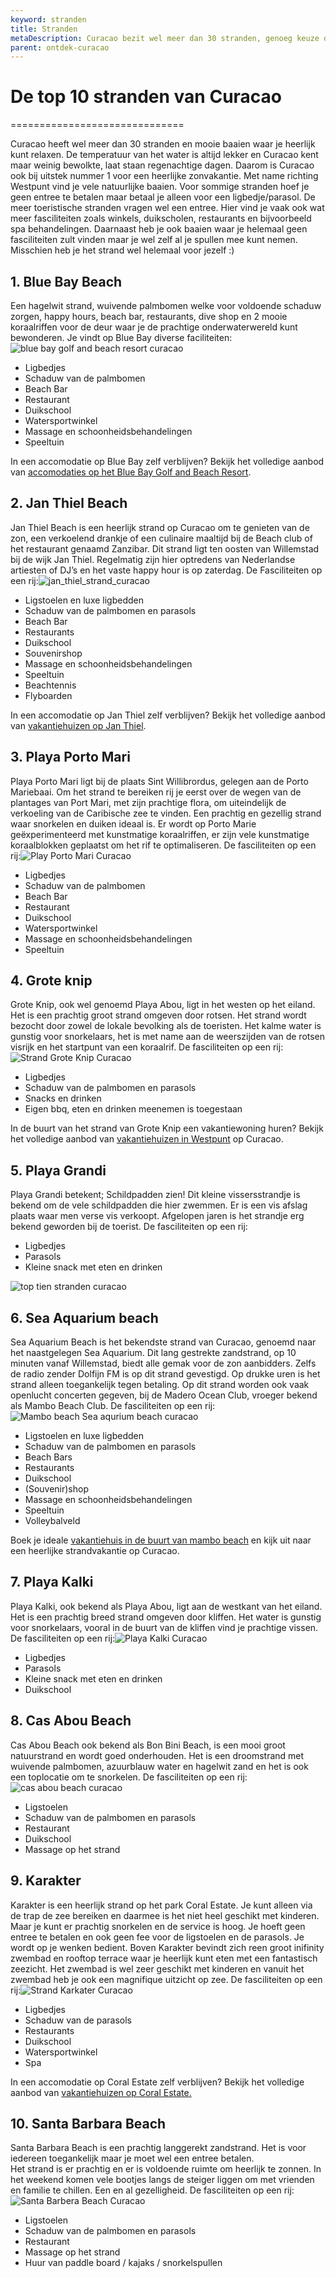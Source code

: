```yaml
---
keyword: stranden
title: Stranden
metaDescription: Curacao bezit wel meer dan 30 stranden, genoeg keuze dus! Bekijk hier de top 10 idylische strandjes op het Caribische eiland Curacao
parent: ontdek-curacao
---
```


# De top 10 stranden van Curacao
==============================

Curacao heeft wel meer dan 30 stranden en mooie baaien waar je heerlijk kunt relaxen. De temperatuur van het water is altijd lekker en Curacao kent maar weinig bewolkte, laat staan regenachtige dagen. Daarom is Curacao ook bij uitstek nummer 1 voor een heerlijke zonvakantie. Met name richting Westpunt vind je vele natuurlijke baaien. Voor sommige stranden hoef je geen entree te betalen maar betaal je alleen voor een ligbedje/parasol. De meer toeristische stranden vragen wel een entree. Hier vind je vaak ook wat meer fasciliteiten zoals winkels, duikscholen, restaurants en bijvoorbeeld spa behandelingen. Daarnaast heb je ook baaien waar je helemaal geen fasciliteiten zult vinden maar je wel zelf al je spullen mee kunt nemen. Misschien heb je het strand wel helemaal voor jezelf :)

1\. Blue Bay Beach
------------------

Een hagelwit strand, wuivende palmbomen welke voor voldoende schaduw zorgen, happy hours, beach bar, restaurants, dive shop en 2 mooie koraalriffen voor de deur waar je de prachtige onderwaterwereld kunt bewonderen. Je vindt op Blue Bay diverse faciliteiten:![blue bay golf and beach resort curacao](https://cms.holidayrentalscuracao.nl/assets/uploads/2021/09/blue_bay_golf_and_beach_resort-300x300.jpg)

* Ligbedjes
* Schaduw van de palmbomen
* Beach Bar
* Restaurant
* Duikschool
* Watersportwinkel
* Massage en schoonheidsbehandelingen
* Speeltuin

In een accomodatie op Blue Bay zelf verblijven? Bekijk het volledige aanbod van [accomodaties op het Blue Bay Golf and Beach Resort](https://www.holidayrentalscuracao.nl/vakantiehuizen/blue-bay/ "accomodaties blue bay golf and beach resort").

2\. Jan Thiel Beach
-------------------

Jan Thiel Beach is een heerlijk strand op Curacao om te genieten van de zon, een verkoelend drankje of een culinaire maaltijd bij de Beach club of het restaurant genaamd Zanzibar. Dit strand ligt ten oosten van Willemstad bij de wijk Jan Thiel. Regelmatig zijn hier optredens van Nederlandse artiesten of DJ’s en het vaste happy hour is op zaterdag. De Fasciliteiten op een rij:![jan_thiel_strand_curacao](https://cms.holidayrentalscuracao.nl/assets/uploads/2021/09/jan_thiel_beach_zanzibar_happy_hour-300x300.jpg)

* Ligstoelen en luxe ligbedden
* Schaduw van de palmbomen en parasols
* Beach Bar
* Restaurants
* Duikschool
* Souvenirshop
* Massage en schoonheidsbehandelingen
* Speeltuin
* Beachtennis
* Flyboarden

In een accomodatie op Jan Thiel zelf verblijven? Bekijk het volledige aanbod van [vakantiehuizen op Jan Thiel](https://www.holidayrentalscuracao.nl/vakantiehuizen/jan-thiel/ "vakantiehuizen jan thiel").

3\. Playa Porto Mari
--------------------

Playa Porto Mari ligt bij de plaats Sint Willibrordus, gelegen aan de Porto Mariebaai. Om het strand te bereiken rij je eerst over de wegen van de plantages van Port Mari, met zijn prachtige flora, om uiteindelijk de verkoeling van de Caribische zee te vinden. Een prachtig en gezellig strand waar snorkelen en duiken ideaal is. Er wordt op Porto Marie geëxperimenteerd met kunstmatige koraalriffen, er zijn vele kunstmatige koraalblokken geplaatst om het rif te optimaliseren. De fasciliteiten op een rij:![Play Porto Mari Curacao](https://cms.holidayrentalscuracao.nl/assets/uploads/2021/09/Playa_Porto_Mari_zwijntjes_duiken_snorkelen-300x300.jpg)

* Ligbedjes
* Schaduw van de palmbomen
* Beach Bar
* Restaurant
* Duikschool
* Watersportwinkel
* Massage en schoonheidsbehandelingen
* Speeltuin

4\. Grote knip
--------------

Grote Knip, ook wel genoemd Playa Abou, ligt in het westen op het eiland. Het is een prachtig groot strand omgeven door rotsen. Het strand wordt bezocht door zowel de lokale bevolking als de toeristen. Het kalme water is gunstig voor snorkelaars, het is met name aan de weerszijden van de rotsen visrijk en het startpunt van een koraalrif. De fasciliteiten op een rij:![Strand Grote Knip Curacao](https://cms.holidayrentalscuracao.nl/assets/uploads/2021/09/grote_knip_curacao_strand_westpunt-150x150.jpg)

* Ligbedjes
* Schaduw van de palmbomen en parasols
* Snacks en drinken
* Eigen bbq, eten en drinken meenemen is toegestaan

In de buurt van het strand van Grote Knip een vakantiewoning huren? Bekijk het volledige aanbod van [vakantiehuizen in Westpunt](https://www.holidayrentalscuracao.nl/vakantiehuizen/west/ "vakantiehuis westpunt curacao") op Curacao.

5\. Playa Grandi
----------------

Playa Grandi betekent; Schildpadden zien! Dit kleine vissersstrandje is bekend om de vele schildpadden die hier zwemmen. Er is een vis afslag plaats waar men verse vis verkoopt. Afgelopen jaren is het strandje erg bekend geworden bij de toerist. De fasciliteiten op een rij:

* Ligbedjes
* Parasols
* Kleine snack met eten en drinken

![top tien stranden curacao](https://cms.holidayrentalscuracao.nl/assets/uploads/2021/08/ontdek-curacao_vakantie_curacao-1024x320.jpg)

6\. Sea Aquarium beach
----------------------

Sea Aquarium Beach is het bekendste strand van Curacao, genoemd naar het naastgelegen Sea Aquarium. Dit lang gestrekte zandstrand, op 10 minuten vanaf Willemstad, biedt alle gemak voor de zon aanbidders. Zelfs de radio zender Dolfijn FM is op dit strand gevestigd. Op drukke uren is het strand alleen toegankelijk tegen betaling. Op dit strand worden ook vaak openlucht concerten gegeven, bij de Madero Ocean Club, vroeger bekend als Mambo Beach Club. De fasciliteiten op een rij:![Mambo beach Sea aqurium beach curacao](https://cms.holidayrentalscuracao.nl/assets/uploads/2021/09/Mambo-Beach-Curacao-2-300x300.jpg)

* Ligstoelen en luxe ligbedden
* Schaduw van de palmbomen en parasols
* Beach Bars
* Restaurants
* Duikschool
* (Souvenir)shop
* Massage en schoonheidsbehandelingen
* Speeltuin
* Volleybalveld

Boek je ideale [vakantiehuis in de buurt van mambo beach](https://www.holidayrentalscuracao.nl/vakantiehuizen/mambo-beach/ "vakantiehuis mambo beach") en kijk uit naar een heerlijke strandvakantie op Curacao.

7\. Playa Kalki
---------------

Playa Kalki, ook bekend als Playa Abou, ligt aan de westkant van het eiland. Het is een prachtig breed strand omgeven door kliffen. Het water is gunstig voor snorkelaars, vooral in de buurt van de kliffen vind je prachtige vissen. De fasciliteiten op een rij:![Playa Kalki Curacao](https://cms.holidayrentalscuracao.nl/assets/uploads/2021/09/playa-kalki-150x150.jpg)

* Ligbedjes
* Parasols
* Kleine snack met eten en drinken
* Duikschool

8\. Cas Abou Beach
------------------

Cas Abou Beach ook bekend als Bon Bini Beach, is een mooi groot natuurstrand en wordt goed onderhouden. Het is een droomstrand met wuivende palmbomen, azuurblauw water en hagelwit zand en het is ook een toplocatie om te snorkelen. De fasciliteiten op een rij:![cas abou beach curacao](https://cms.holidayrentalscuracao.nl/assets/uploads/2021/09/cas_abou_bon_bini_beach-150x150.jpg)

* Ligstoelen
* Schaduw van de palmbomen en parasols
* Restaurant
* Duikschool
* Massage op het strand

9\. Karakter
------------

Karakter is een heerlijk strand op het park Coral Estate. Je kunt alleen via de trap de zee bereiken en daarmee is het niet heel geschikt met kinderen. Maar je kunt er prachtig snorkelen en de service is hoog. Je hoeft geen entree te betalen en ook geen fee voor de ligstoelen en de parasols. Je wordt op je wenken bedient. Boven Karakter bevindt zich reen groot inifinity zwembad en rooftop terrace waar je heerlijk kunt eten met een fantastisch zeezicht. Het zwembad is wel zeer geschikt met kinderen en vanuit het zwembad heb je ook een magnifique uitzicht op zee. De fasciliteiten op een rij:![Strand Karkater Curacao](https://cms.holidayrentalscuracao.nl/assets/uploads/2021/09/Karakter_rooftop_coral_estate_strand_curacao-300x300.jpg)

* Ligbedjes
* Schaduw van de parasols
* Restaurants
* Duikschool
* Watersportwinkel
* Spa

In een accomodatie op Coral Estate zelf verblijven? Bekijk het volledige aanbod van [vakantiehuizen op Coral Estate.](https://www.holidayrentalscuracao.nl/vakantiehuizen/coral-estate/ "vakantiehuis curacao")

10\. Santa Barbara Beach
------------------------

Santa Barbara Beach is een prachtig langgerekt zandstrand. Het is voor iedereen toegankelijk maar je moet wel een entree betalen.  
Het strand is er prachtig en er is voldoende ruimte om heerlijk te zonnen. In het weekend komen vele bootjes langs de steiger liggen om met vrienden en familie te chillen. Een en al gezelligheid. De fasciliteiten op een rij:![Santa Barbera Beach Curacao](https://cms.holidayrentalscuracao.nl/assets/uploads/2021/09/santabarberabeach_strand_curacao-300x300.jpg)

* Ligstoelen
* Schaduw van de palmbomen en parasols
* Restaurant
* Massage op het strand
* Huur van paddle board / kajaks / snorkelspullen